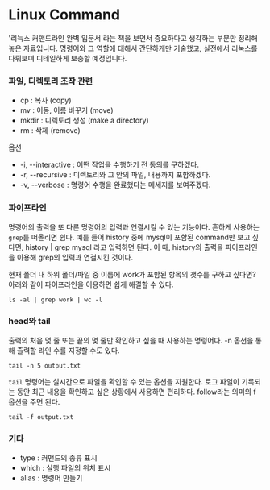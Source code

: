 # Linux Command
'리눅스 커맨드라인 완벽 입문서'라는 책을 보면서 중요하다고 생각하는 부분만 정리해놓은 자료입니다. 명령어와 그 역할에 대해서 간단하게만 기술했고, 실전에서 리눅스를 다뤄보며 디테일하게 보충할 예정입니다.


### 파일, 디렉토리 조작 관련
- cp : 복사 (copy)
- mv : 이동, 이름 바꾸기 (move)
- mkdir : 디렉토리 생성 (make a directory)
- rm : 삭제 (remove)

옵션
- -i, --interactive : 어떤 작업을 수행하기 전 동의를 구하겠다.
- -r, --recursive : 디렉토리와 그 안의 파일, 내용까지 포함하겠다.
- -v, --verbose : 명령어 수행을 완료했다는 메세지를 보여주겠다.


### 파이프라인
명령어의 출력을 또 다른 명령어의 입력과 연결시킬 수 있는 기능이다. 흔하게 사용하는 `grep`를 떠올리면 쉽다. 예를 들어 history 중에 mysql이 포함된 command만 보고 싶다면, history | grep mysql 라고 입력하면 된다. 이 때, history의 출력을 파이프라인을 이용해 grep의 입력과 연결시킨 것이다. 

현재 폴더 내 하위 폴더/파일 중 이름에 work가 포함된 항목의 갯수를 구하고 싶다면? 아래와 같이 파이프라인을 이용하면 쉽게 해결할 수 있다.
```
ls -al | grep work | wc -l 
```

### head와 tail
출력의 처음 몇 줄 또는 끝의 몇 줄만 확인하고 싶을 때 사용하는 명령어다. -n 옵션을 통해 출력할 라인 수를 지정할 수도 있다. 
```
tail -n 5 output.txt
```

`tail` 명령어는 실시간으로 파일을 확인할 수 있는 옵션을 지원한다. 로그 파일이 기록되는 동안 최근 내용을 확인하고 싶은 상황에서 사용하면 편리하다. follow라는 의미의 f옵션을 주면 된다.
```
tail -f output.txt
```

### 기타
- type : 커맨드의 종류 표시
- which : 실행 파일의 위치 표시
- alias : 명령어 만들기


